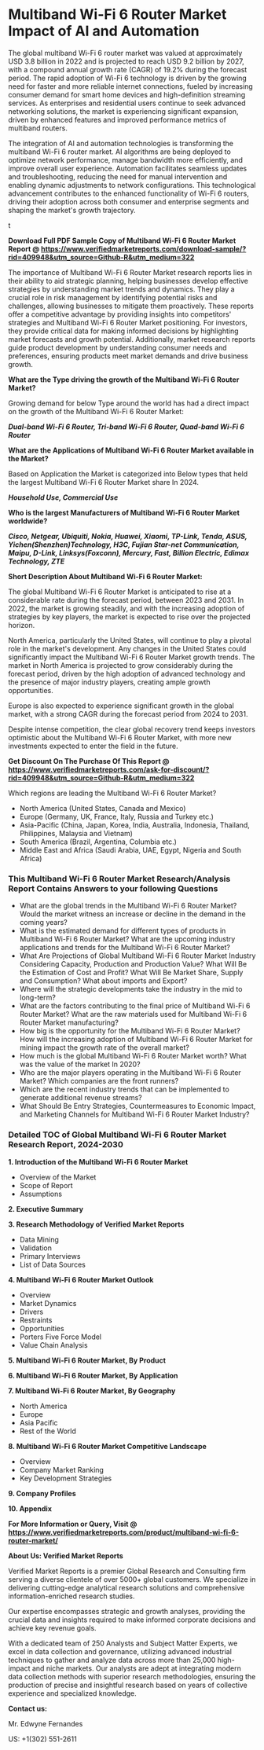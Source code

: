 <meta name="title" content="Global Multiband Wi-Fi 6 Router Market Impact of AI and Automation"><meta name="description" content="The global multiband Wi-Fi 6 router market was valued at approximately USD 3.8 billion in 2022 and is projected to reach USD 9.2 billion by 2027, with a compound annua"><meta name="title" content="Multiband Wi-Fi 6 Router Market Size, Share, Scope, Trends, Growth, Opportunities, Analysis, Forecast"><h1>Multiband Wi-Fi 6 Router Market Impact of AI and Automation</h1><p>The global multiband Wi-Fi 6 router market was valued at approximately USD 3.8 billion in 2022 and is projected to reach USD 9.2 billion by 2027, with a compound annual growth rate (CAGR) of 19.2% during the forecast period. The rapid adoption of Wi-Fi 6 technology is driven by the growing need for faster and more reliable internet connections, fueled by increasing consumer demand for smart home devices and high-definition streaming services. As enterprises and residential users continue to seek advanced networking solutions, the market is experiencing significant expansion, driven by enhanced features and improved performance metrics of multiband routers.</p><p>The integration of AI and automation technologies is transforming the multiband Wi-Fi 6 router market. AI algorithms are being deployed to optimize network performance, manage bandwidth more efficiently, and improve overall user experience. Automation facilitates seamless updates and troubleshooting, reducing the need for manual intervention and enabling dynamic adjustments to network configurations. This technological advancement contributes to the enhanced functionality of Wi-Fi 6 routers, driving their adoption across both consumer and enterprise segments and shaping the market's growth trajectory.</p>t</p><p id="" class=""><strong>Download Full PDF Sample Copy of Multiband Wi-Fi 6 Router Market Report @ <a href="https://www.verifiedmarketreports.com/download-sample/?rid=409948&utm_source=Github-R&utm_medium=322" target="_blank">https://www.verifiedmarketreports.com/download-sample/?rid=409948&utm_source=Github-R&utm_medium=322</a></strong></p><p>The importance of&nbsp;Multiband Wi-Fi 6 Router Market research reports lies in their ability to aid strategic planning, helping businesses develop effective strategies by understanding market trends and dynamics. They play a crucial role in risk management by identifying potential risks and challenges, allowing businesses to mitigate them proactively. These reports offer a competitive advantage by providing insights into competitors' strategies and Multiband Wi-Fi 6 Router Market positioning. For investors, they provide critical data for making informed decisions by highlighting market forecasts and growth potential. Additionally, market research reports guide product development by understanding consumer needs and preferences, ensuring products meet market demands and drive business growth.</p><p><strong>What are the&nbsp;Type driving the growth of the Multiband Wi-Fi 6 Router Market?</strong></p><p id="" class="">Growing demand for below Type around the world has had a direct impact on the growth of the Multiband Wi-Fi 6 Router Market:</p><em><strong>Dual-band Wi-Fi 6 Router, Tri-band Wi-Fi 6 Router, Quad-band Wi-Fi 6 Router</strong></em></p><strong>What are the&nbsp;Applications&nbsp;of Multiband Wi-Fi 6 Router Market available in the Market?</strong></p><p id="" class="">Based on Application the Market is categorized into Below types that held the largest Multiband Wi-Fi 6 Router Market share In 2024.</p><em><strong>Household Use, Commercial Use</strong></em></p><strong>Who is the largest Manufacturers of Multiband Wi-Fi 6 Router Market worldwide?</strong></p><p><em><strong>Cisco, Netgear, Ubiquiti, Nokia, Huawei, Xiaomi, TP-Link, Tenda, ASUS, Yichen(Shenzhen)Technology, H3C, Fujian Star-net Communication, Maipu, D-Link, Linksys(Foxconn), Mercury, Fast, Billion Electric, Edimax Technology, ZTE</strong></em></p><p id="" class=""><strong>Short Description About Multiband Wi-Fi 6 Router Market:</strong></p><p>The global Multiband Wi-Fi 6 Router Market is anticipated to rise at a considerable rate during the forecast period, between 2023 and 2031. In 2022, the market is growing steadily, and with the increasing adoption of strategies by key players, the market is expected to rise over the projected horizon.</p><p>North America, particularly the United States, will continue to play a pivotal role in the market's development. Any changes in the United States could significantly impact the Multiband Wi-Fi 6 Router Market growth trends. The market in North America is projected to grow considerably during the forecast period, driven by the high adoption of advanced technology and the presence of major industry players, creating ample growth opportunities.</p><p>Europe is also expected to experience significant growth in the global market, with a strong CAGR during the forecast period from 2024 to 2031.</p><p>Despite intense competition, the clear global recovery trend keeps investors optimistic about the Multiband Wi-Fi 6 Router Market, with more new investments expected to enter the field in the future.</p><p id="" class=""><strong>Get Discount On The Purchase Of This Report @ <a href="https://www.verifiedmarketreports.com/ask-for-discount/?rid=409948&utm_source=Github-R&utm_medium=322" target="_blank">https://www.verifiedmarketreports.com/ask-for-discount/?rid=409948&utm_source=Github-R&utm_medium=322</a></strong></p>Which regions are leading the Multiband Wi-Fi 6 Router Market?</p><ul><li>North America (United States, Canada and Mexico)</li><li>Europe (Germany, UK, France, Italy, Russia and Turkey etc.)</li><li>Asia-Pacific (China, Japan, Korea, India, Australia, Indonesia, Thailand, Philippines, Malaysia and Vietnam)</li><li>South America (Brazil, Argentina, Columbia etc.)</li><li>Middle East and Africa (Saudi Arabia, UAE, Egypt, Nigeria and South Africa)</li></ul><h3 id="" class="">This Multiband Wi-Fi 6 Router Market Research/Analysis Report Contains Answers to your following Questions</h3><ul><li>What are the global trends in the Multiband Wi-Fi 6 Router Market? Would the market witness an increase or decline in the demand in the coming years?</li><li>What is the estimated demand for different types of products in Multiband Wi-Fi 6 Router Market? What are the upcoming industry applications and trends for the Multiband Wi-Fi 6 Router Market?</li><li>What Are Projections of Global Multiband Wi-Fi 6 Router Market Industry Considering Capacity, Production and Production Value? What Will Be the Estimation of Cost and Profit? What Will Be Market Share, Supply and Consumption? What about imports and Export?</li><li>Where will the strategic developments take the industry in the mid to long-term?</li><li>What are the factors contributing to the final price of Multiband Wi-Fi 6 Router Market? What are the raw materials used for Multiband Wi-Fi 6 Router Market manufacturing?</li><li>How big is the opportunity for the Multiband Wi-Fi 6 Router Market? How will the increasing adoption of Multiband Wi-Fi 6 Router Market for mining impact the growth rate of the overall market?</li><li>How much is the global Multiband Wi-Fi 6 Router Market worth? What was the value of the market In 2020?</li><li>Who are the major players operating in the Multiband Wi-Fi 6 Router Market? Which companies are the front runners?</li><li>Which are the recent industry trends that can be implemented to generate additional revenue streams?</li><li>What Should Be Entry Strategies, Countermeasures to Economic Impact, and Marketing Channels for Multiband Wi-Fi 6 Router Market Industry?</li></ul><h3 id="" class="">Detailed TOC of Global Multiband Wi-Fi 6 Router Market Research Report, 2024-2030</h3><p id="" class=""><strong>1. Introduction of the Multiband Wi-Fi 6 Router Market</strong></p><ul><li>Overview of the Market</li><li>Scope of Report</li><li>Assumptions</li></ul><p id="" class=""><strong>2. Executive Summary</strong></p><p id="" class=""><strong>3. Research Methodology of Verified Market Reports</strong></p><ul><li>Data Mining</li><li>Validation</li><li>Primary Interviews</li><li>List of Data Sources</li></ul><p id="" class=""><strong>4. Multiband Wi-Fi 6 Router Market Outlook</strong></p><ul><li>Overview</li><li>Market Dynamics</li><li>Drivers</li><li>Restraints</li><li>Opportunities</li><li>Porters Five Force Model</li><li>Value Chain Analysis</li></ul><p id="" class=""><strong>5. Multiband Wi-Fi 6 Router Market, By Product</strong></p><p id="" class=""><strong>6. Multiband Wi-Fi 6 Router Market, By Application</strong></p><p id="" class=""><strong>7. Multiband Wi-Fi 6 Router Market, By Geography</strong></p><ul><li>North America</li><li>Europe</li><li>Asia Pacific</li><li>Rest of the World</li></ul><p id="" class=""><strong>8. Multiband Wi-Fi 6 Router Market Competitive Landscape</strong></p><ul><li>Overview</li><li>Company Market Ranking</li><li>Key Development Strategies</li></ul><p id="" class=""><strong>9. Company Profiles</strong></p><p id="" class=""><strong>10. Appendix</strong></p><p id="" class=""><strong>For More Information or Query, Visit @ <a href="https://www.verifiedmarketreports.com/product/multiband-wi-fi-6-router-market/" target="_blank">https://www.verifiedmarketreports.com/product/multiband-wi-fi-6-router-market/</a></strong></p><p id="" class=""><strong>About Us: Verified Market Reports</strong></p><p id="" class="">Verified Market Reports is a premier Global Research and Consulting firm serving a diverse clientele of over 5000+ global customers. We specialize in delivering cutting-edge analytical research solutions and comprehensive information-enriched research studies.</p><p id="" class="">Our expertise encompasses strategic and growth analyses, providing the crucial data and insights required to make informed corporate decisions and achieve key revenue goals.</p><p id="" class="">With a dedicated team of 250 Analysts and Subject Matter Experts, we excel in data collection and governance, utilizing advanced industrial techniques to gather and analyze data across more than 25,000 high-impact and niche markets. Our analysts are adept at integrating modern data collection methods with superior research methodologies, ensuring the production of precise and insightful research based on years of collective experience and specialized knowledge.</p><p id="" class=""><strong>Contact us:</strong></p><p id="" class="">Mr. Edwyne Fernandes</p><p id="" class="">US: +1(302) 551-2611</p>
